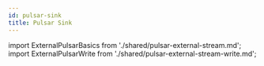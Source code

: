 ```yaml
---
id: pulsar-sink
title: Pulsar Sink 
---
```


import ExternalPulsarBasics from './shared/pulsar-external-stream.md';
import ExternalPulsarWrite from './shared/pulsar-external-stream-write.md';

<ExternalPulsarBasics />
<ExternalPulsarWrite />
